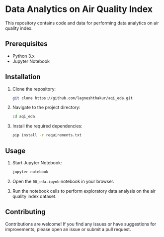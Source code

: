 # Data Analytics on Air Quality Index

This repository contains code and data for performing data analytics on air quality index.

## Prerequisites

- Python 3.x
- Jupyter Notebook

## Installation

1. Clone the repository:

    ```bash
    git clone https://github.com/lagneshthakur/aqi_eda.git
    ```

2. Navigate to the project directory:

    ```bash
    cd aqi_eda
    ```

3. Install the required dependencies:

    ```bash
    pip install -r requirements.txt
    ```

## Usage

1. Start Jupyter Notebook:

    ```bash
    jupyter notebook
    ```

2. Open the `00_eda.ipynb` notebook in your browser.

3. Run the notebook cells to perform exploratory data analysis on the air quality index dataset.

## Contributing

Contributions are welcome! If you find any issues or have suggestions for improvements, please open an issue or submit a pull request.
